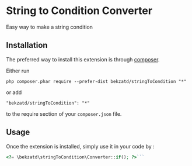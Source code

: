 String to Condition Converter
=============================
Easy way to make a string condition

Installation
------------

The preferred way to install this extension is through [composer](http://getcomposer.org/download/).

Either run

```
php composer.phar require --prefer-dist bekzatd/stringToCondition "*"
```

or add

```
"bekzatd/stringToCondition": "*"
```

to the require section of your `composer.json` file.


Usage
-----

Once the extension is installed, simply use it in your code by  :

```php
<?= \bekzatd\stringToCondition\Converter::if(); ?>```